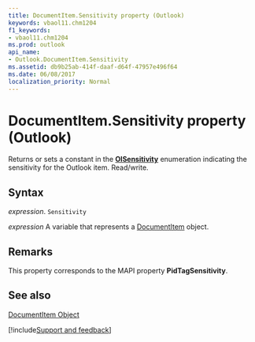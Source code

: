 ```yaml
---
title: DocumentItem.Sensitivity property (Outlook)
keywords: vbaol11.chm1204
f1_keywords:
- vbaol11.chm1204
ms.prod: outlook
api_name:
- Outlook.DocumentItem.Sensitivity
ms.assetid: db9b25ab-414f-daaf-d64f-47957e496f64
ms.date: 06/08/2017
localization_priority: Normal
---
```



# DocumentItem.Sensitivity property (Outlook)

Returns or sets a constant in the  **[OlSensitivity](Outlook.OlSensitivity.md)** enumeration indicating the sensitivity for the Outlook item. Read/write.


## Syntax

_expression_. `Sensitivity`

_expression_ A variable that represents a [DocumentItem](Outlook.DocumentItem.md) object.


## Remarks

This property corresponds to the MAPI property  **PidTagSensitivity**.


## See also


[DocumentItem Object](Outlook.DocumentItem.md)

[!include[Support and feedback](~/includes/feedback-boilerplate.md)]